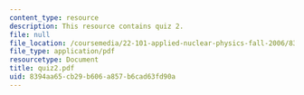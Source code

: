 ```yaml
---
content_type: resource
description: This resource contains quiz 2.
file: null
file_location: /coursemedia/22-101-applied-nuclear-physics-fall-2006/8394aa65cb29b606a857b6cad63fd90a_quiz2.pdf
file_type: application/pdf
resourcetype: Document
title: quiz2.pdf
uid: 8394aa65-cb29-b606-a857-b6cad63fd90a
---
```

